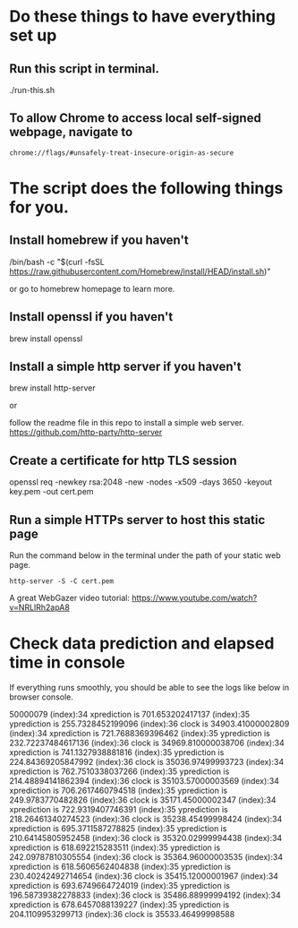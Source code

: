 # Do these things to have everything set up

## Run this script in terminal.
./run-this.sh

## To allow Chrome to access local self-signed webpage, navigate to
```
chrome://flags/#unsafely-treat-insecure-origin-as-secure
```

# The script does the following things for you.

## Install homebrew if you haven't

/bin/bash -c "$(curl -fsSL https://raw.githubusercontent.com/Homebrew/install/HEAD/install.sh)"

or go to homebrew homepage to learn more.

## Install openssl if you haven't

brew install openssl

## Install a simple http server if you haven't

brew install http-server

or 

follow the readme file in this repo to install a simple web server.
https://github.com/http-party/http-server

## Create a certificate for http TLS session

openssl req -newkey rsa:2048 -new -nodes -x509 -days 3650 -keyout key.pem -out cert.pem

## Run a simple HTTPs server to host this static page

Run the command below in the terminal under the path of your static web page.
```
http-server -S -C cert.pem
```

A great WebGazer video tutorial: 
https://www.youtube.com/watch?v=NRLlRh2apA8


# Check data prediction and elapsed time in console

If everything runs smoothly, you should be able to see the logs like below in browser console.

50000079
(index):34 xprediction is 701.653202417137
(index):35 yprediction is 255.7328452199096
(index):36 clock is 34903.41000002809
(index):34 xprediction is 721.7688369396462
(index):35 yprediction is 232.72237484617136
(index):36 clock is 34969.810000038706
(index):34 xprediction is 741.1327938881816
(index):35 yprediction is 224.84369205847992
(index):36 clock is 35036.97499993723
(index):34 xprediction is 762.7510338037266
(index):35 yprediction is 214.48894141862394
(index):36 clock is 35103.57000003569
(index):34 xprediction is 706.2617460794518
(index):35 yprediction is 249.9783770482826
(index):36 clock is 35171.45000002347
(index):34 xprediction is 722.9319407746391
(index):35 yprediction is 218.26461340274523
(index):36 clock is 35238.45499998424
(index):34 xprediction is 695.3711587278825
(index):35 yprediction is 210.64145805952458
(index):36 clock is 35320.02999994438
(index):34 xprediction is 618.692215283511
(index):35 yprediction is 242.09787810305554
(index):36 clock is 35364.96000003535
(index):34 xprediction is 618.5606562404838
(index):35 yprediction is 230.40242492714654
(index):36 clock is 35415.12000001967
(index):34 xprediction is 693.6749664724019
(index):35 yprediction is 196.58739382278833
(index):36 clock is 35486.88999994192
(index):34 xprediction is 678.6457088139227
(index):35 yprediction is 204.1109953299713
(index):36 clock is 35533.46499998588
